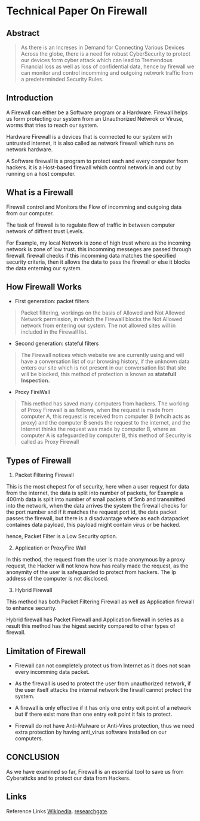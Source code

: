 # Technical Paper On Firewall
## Abstract
> As there is an Increses in Demand for Connecting Various Devices Across the globe, there is a need for robust CyberSecurity to protect our devices form cyber attack which can lead to Tremendous Financial loss as well as loss of confidential data, hence by firewall we can monitor and control incomming and outgoing network traffic from a predeterminded Security Rules.

## Introduction
A Firewall can either be a Software program or a Hardware.
Firewall helps us form protecting our system from an Unauthorized Netwrok or Viruse, worms that tries to reach our system. 

Hardware Firewall is a devices that is connected to our system with untrusted internet, it is also called as network firewall which runs on network hardware. 

A Software firewall is a program to protect each and every computer from hackers. it is a Host-based firewall which control network in and out by running on a host computer.


## What is a Firewall

Firewall control and Monitors the Flow of incomming and outgoing data from our computer.

The task of firewall is to regulate flow of traffic in between computer network of diffrent trust Levels.

For Example, my local Network is zone of high trust where as the incoming network is zone of low trust. this incomming messeges are passed through firewall. firewall checks if this incomming data matches the specified security criteria, then it allows the data to pass the firewall or else it blocks the data enterning our system.

## How Firewall Works

* First generation: packet filters

>Packet filtering, workings on the basis of Allowed and Not Allowed Network permission, in which the Firewall blocks the Not Allowed network from entering our system. The not allowed sites will in included in the Firewall list.

* Second generation: stateful filters

>The Firewall notices which website we are currently using and will have a conversation list of our browsing history, if the unknown data enters our site which is not present in our conversation list that site will be blocked, this method of protection is known as **statefull Inspection.**

*  Proxy FireWall

> This method has saved many computers from hackers.
 The working of Proxy Firewall is as follows, when the request is made from computer A, this request is received from computer B (whcih acts as proxy) and the computer B sends the request to the internet, and the Internet thinks the request was made by computer B, where as computer A is safeguarded by computer B, this method of Security is called as Proxy Firewall

  ## Types of Firewall

  1. Packet Filtering Firewall

  This is the most chepest for of security, here when a user request for data from the internet, the data is split into number of packets, for Example a 400mb data is split into number of small packets of 5mb and transmitted into the network, when the data arrives the system the firewall checks for the port number and if it matches the request port id, the data packet passes the firewall, but there is a disadvantage where as each datapacket containes data payload, this payload might contain virus or be hacked.

  hence, Packet Filter is a Low Security option.

  2. Application or ProxyFire Wall

  In this method, the request from the user is made anonymous by a proxy request, the Hacker will not know how has really made the request, as the anonymity of the user is safeguarded to protect from hackers.
  The Ip address of the computer is not disclosed.

  3. Hybrid Firewall 

  This method has both Packet Filtering Firewall as well as Application firewall to enhance security.

  Hybrid firewall has Packet Firewall and Application firewall in series as a result this method has the higest secirity compared to other types of firewall.


  ## Limitation of Firewall

  * Firewall can not completely protect us from Internet as it does not scan every incomming data packet.

  * As the firewall is used to protect the user from unauthorized network, if the user itself attacks the internal network the firwall cannot protect the system.
  
  * A firewall is only effective if it has only one entry exit point of a network but if there exist more than one entry exit point it fais to protect.

 * Firewall do not have Anti-Malware or Anti-Vires protection, thus we need extra protection by having anti_virus software Installed on our computers.
 

## CONCLUSION
 As we have examined so far, Firewall is an essential tool to save us from Cyberattcks and to protect our data from Hackers.

 ## Links

 Reference Links
  [Wikipedia](https://en.wikipedia.org/wiki/Firewall_(computing)).
  [researchgate](https://www.researchgate.net/publication/292138198_Role_of_firewall_Technology_in_Network_Security).
